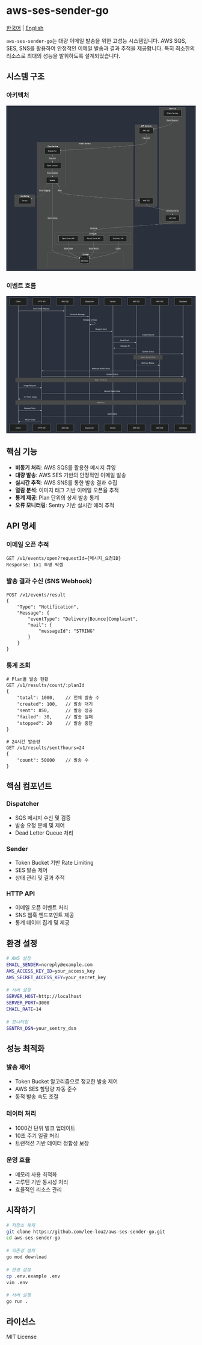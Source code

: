 # aws-ses-sender-go

[한국어](README.ko.md) | [English](README.md)

`aws-ses-sender-go`는 대량 이메일 발송을 위한 고성능 시스템입니다. AWS SQS, SES, SNS를 활용하여 안정적인 이메일 발송과 결과 추적을 제공합니다. 특히 최소한의 리소스로 최대의 성능을 발휘하도록 설계되었습니다.

## 시스템 구조

### 아키텍처
![system_architecture.png](docs/system_architecture.png)

### 이벤트 흐름
![event_flow.png](docs/event_flow.png)

## 핵심 기능

- **비동기 처리**: AWS SQS를 활용한 메시지 큐잉
- **대량 발송**: AWS SES 기반의 안정적인 이메일 발송
- **실시간 추적**: AWS SNS를 통한 발송 결과 수집
- **열람 분석**: 이미지 태그 기반 이메일 오픈율 추적
- **통계 제공**: Plan 단위의 상세 발송 통계
- **오류 모니터링**: Sentry 기반 실시간 에러 추적

## API 명세

### 이메일 오픈 추적
```http
GET /v1/events/open?requestId={메시지_요청ID}
Response: 1x1 투명 픽셀
```

### 발송 결과 수신 (SNS Webhook)
```http
POST /v1/events/result
{
    "Type": "Notification",
    "Message": {
        "eventType": "Delivery|Bounce|Complaint",
        "mail": {
            "messageId": "STRING"
        }
    }
}
```

### 통계 조회
```http
# Plan별 발송 현황
GET /v1/results/count/:planId
{
    "total": 1000,    // 전체 발송 수
    "created": 100,   // 발송 대기
    "sent": 850,      // 발송 성공
    "failed": 30,     // 발송 실패
    "stopped": 20     // 발송 중단
}

# 24시간 발송량
GET /v1/results/sent?hours=24
{
    "count": 50000    // 발송 수
}
```

## 핵심 컴포넌트

### Dispatcher
- SQS 메시지 수신 및 검증
- 발송 요청 분배 및 제어
- Dead Letter Queue 처리

### Sender
- Token Bucket 기반 Rate Limiting
- SES 발송 제어
- 상태 관리 및 결과 추적

### HTTP API
- 이메일 오픈 이벤트 처리
- SNS 웹훅 엔드포인트 제공
- 통계 데이터 집계 및 제공

## 환경 설정

```bash
# AWS 설정
EMAIL_SENDER=noreply@example.com
AWS_ACCESS_KEY_ID=your_access_key
AWS_SECRET_ACCESS_KEY=your_secret_key

# 서버 설정
SERVER_HOST=http://localhost
SERVER_PORT=3000
EMAIL_RATE=14

# 모니터링
SENTRY_DSN=your_sentry_dsn
```

## 성능 최적화

### 발송 제어
- Token Bucket 알고리즘으로 정교한 발송 제어
- AWS SES 할당량 자동 준수
- 동적 발송 속도 조절

### 데이터 처리
- 1000건 단위 벌크 업데이트
- 10초 주기 일괄 처리
- 트랜잭션 기반 데이터 정합성 보장

### 운영 효율
- 메모리 사용 최적화
- 고루틴 기반 동시성 처리
- 효율적인 리소스 관리

## 시작하기

```bash
# 저장소 복제
git clone https://github.com/lee-lou2/aws-ses-sender-go.git
cd aws-ses-sender-go

# 의존성 설치
go mod download

# 환경 설정
cp .env.example .env
vim .env

# 서버 실행
go run .
```

## 라이선스

MIT License
